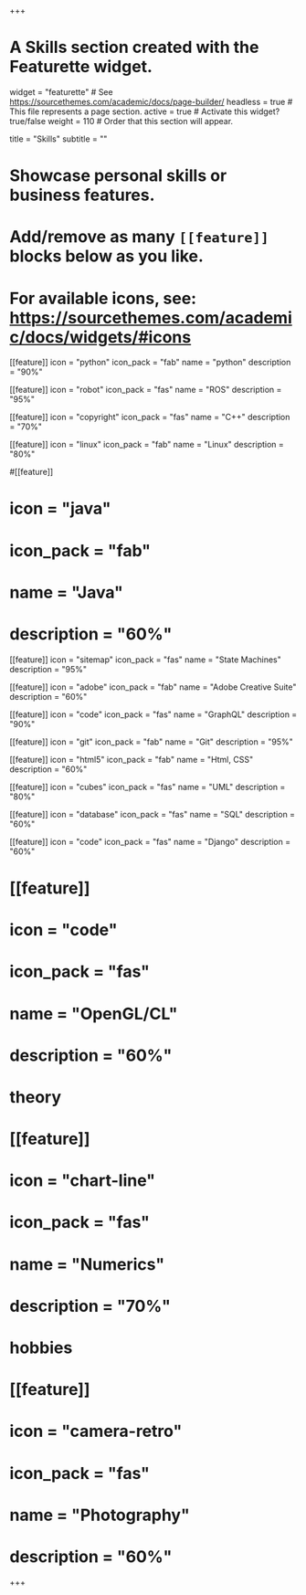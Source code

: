 +++
# A Skills section created with the Featurette widget.
widget = "featurette"  # See https://sourcethemes.com/academic/docs/page-builder/
headless = true  # This file represents a page section.
active = true  # Activate this widget? true/false
weight = 110  # Order that this section will appear.

title = "Skills"
subtitle = ""

# Showcase personal skills or business features.
# 
# Add/remove as many `[[feature]]` blocks below as you like.
# 
# For available icons, see: https://sourcethemes.com/academic/docs/widgets/#icons

[[feature]]
  icon = "python"
  icon_pack = "fab"
  name = "python"
  description = "90%"

[[feature]]
  icon = "robot"
  icon_pack = "fas"
  name = "ROS"
  description = "95%"

[[feature]]
  icon = "copyright"
  icon_pack = "fas"
  name = "C++"
  description = "70%"
  
[[feature]]
  icon = "linux"
  icon_pack = "fab"
  name = "Linux"
  description = "80%"
  
#[[feature]]
#  icon = "java"
#  icon_pack = "fab"
#  name = "Java"
#  description = "60%"

[[feature]]
  icon = "sitemap"
  icon_pack = "fas"
  name = "State Machines"
  description = "95%"
  
[[feature]]
  icon = "adobe"
  icon_pack = "fab"
  name = "Adobe Creative Suite"
  description = "60%"

[[feature]]
  icon = "code"
  icon_pack = "fas"
  name = "GraphQL"
  description = "90%"
  
[[feature]]
  icon = "git"
  icon_pack = "fab"
  name = "Git"
  description = "95%"
  
[[feature]]
  icon = "html5"
  icon_pack = "fab"
  name = "Html, CSS"
  description = "60%"
 
[[feature]]
  icon = "cubes"
  icon_pack = "fas"
  name = "UML"
  description = "80%"  

[[feature]]
  icon = "database"
  icon_pack = "fas"
  name = "SQL"
  description = "60%"

[[feature]]
  icon = "code"
  icon_pack = "fas"
  name = "Django"
  description = "60%"

# [[feature]]
#   icon = "code"
#   icon_pack = "fas"
#   name = "OpenGL/CL"
#   description = "60%"

# theory            

# [[feature]]
#  icon = "chart-line"
#  icon_pack = "fas"
#  name = "Numerics"
#  description = "70%" 

# hobbies

# [[feature]]
#   icon = "camera-retro"
#   icon_pack = "fas"
#   name = "Photography"
#   description = "60%"

+++
